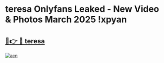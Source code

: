 # teresa Onlyfans Leaked - New Video & Photos March 2025 !xpyan

# <h2><a href="https://frun4t.iuczelnia.edu.pl?title=teresa&ref=xpyan">🔗👉 🔴 teresa</a></h2>

[![acn](https://github.com/user-attachments/assets/0f9c940e-d8b0-45ae-aac7-cd30a18b3e1c)](https://frun4t.iuczelnia.edu.pl?title=teresa&ref=xpyan)

